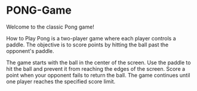 # PONG-Game

Welcome to the classic Pong game! 

How to Play
Pong is a two-player game where each player controls a paddle. The objective is to score points by hitting the ball past the opponent's paddle.

The game starts with the ball in the center of the screen.
Use the paddle to hit the ball and prevent it from reaching the edges of the screen.
Score a point when your opponent fails to return the ball.
The game continues until one player reaches the specified score limit.
